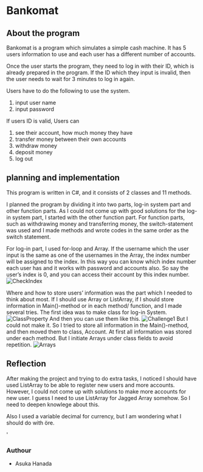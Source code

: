 # Bankomat
## About the program
Bankomat is a program which simulates a simple cash machine. 
It has 5 users information to use and each user has a different number of accounts.

Once the user starts the program, they need to log in with their ID, which is already prepared in the program. 
If the ID which they input is invalid, then the user needs to wait for 3 minutes to log in again.

Users have to do the following to use the system.
1. input user name
2. input password

If users ID is valid,
Users can  
1. see their account, how much money they have
2. transfer money between their own accounts
3. withdraw money
4. deposit money
5. log out

## planning and implementation

This program is written in C#, and it consists of 2 classes and 11 methods. 

I planned the program by dividing it into two parts, log-in system part and other function parts. 
As I could not come up with good solutions for the log-in system part, I started with the other function part. 
For function parts, such as withdrawing money and transferring money, the switch-statement was used and I made methods and wrote codes in the same order as the switch statement.

For log-in part, I used for-loop and Array. If the username which the user input is the same as one of the usernames in the Array, the index number will be assigned to the index. 
In this way you can know which index number each user has and it works with password and accounts also. So say the user’s index is 0, and you can access their account by this index number.
![CheckIndex](https://github.com/askahana/Bankomat/assets/144675449/c8432af8-44e5-4f5c-b2e4-98ef76712433)

Where and how to store users’ information was the part which I needed to think about most. If I should use Array or ListArray, if I should store information in Main()-method or in each method/ function, and I made several tries. 
The first idea was to make class for log-in System.
![ClassProperty](https://github.com/askahana/Bankomat/assets/144675449/554551f6-b276-4f3a-a772-d931ebf1e1fd)
And then you can use them like this.
![Challenge1](https://github.com/askahana/Bankomat/assets/144675449/2aa53281-3c16-49a8-9da0-d7176e36f60f)
But I could not make it. So I tried to store all information in the Main()-method, and then moved them to class, Account. At first all information was stored under each method. But I initiate Arrays under class fields to avoid repetition.
![Arrays](https://github.com/askahana/Bankomat/assets/144675449/369df15b-a485-4183-a199-4d9a83b7420b)

## Reflection
After making the project and trying to do extra tasks, I noticed I should have used ListArray to be able to register new users and more accounts. However, I could not come up with solutions to make more accounts for new user. I guess I need to use ListArray for Jagged Array somehow. So I need to deepen knowlege about this.

Also I used a variable decimal for currency, but I am wondering what I should do with öre.

'
### Authour
* Asuka Hanada
